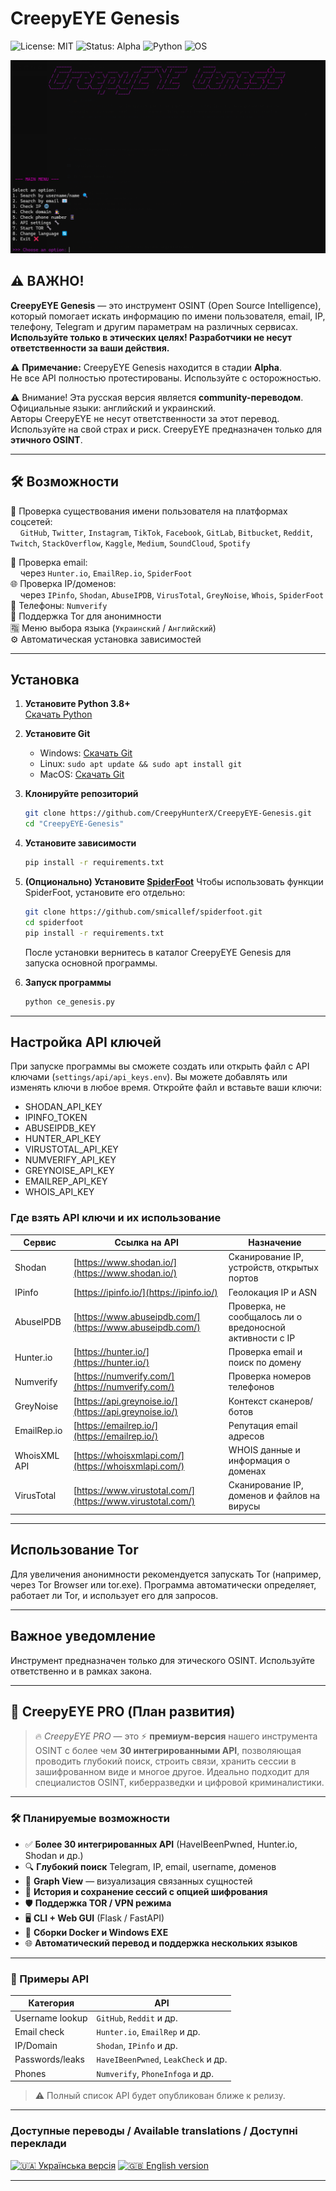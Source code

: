 # CreepyEYE Genesis



![License: MIT](https://img.shields.io/badge/license-MIT-green)  ![Status: Alpha](https://img.shields.io/badge/status-alpha-orange)  ![Python](https://img.shields.io/badge/python-3.8%2B-blue) ![OS](https://img.shields.io/badge/OS-Windows%20|%20Linux%20|%20Mac-lightgrey)
&nbsp;&nbsp;&nbsp;&nbsp;

![CreepyEYE Genesis](./PNG/CE_genesis.png)

## ⚠️ ВАЖНО!
**CreepyEYE Genesis** — это инструмент OSINT (Open Source Intelligence), который помогает искать информацию по имени пользователя, email, IP, телефону, Telegram и другим параметрам на различных сервисах.  
**Используйте только в этических целях! Разработчики не несут ответственности за ваши действия.**

⚠️ **Примечание:** CreepyEYE Genesis находится в стадии **Alpha**.  
Не все API полностью протестированы. Используйте с осторожностью.

⚠️ Внимание! Эта русская версия является **community-переводом**.  
Официальные языки: английский и украинский.  
Авторы CreepyEYE не несут ответственности за этот перевод.  
Используйте на свой страх и риск. CreepyEYE предназначен только для **этичного OSINT**.

---

## 🛠️ Возможности

🔎 Проверка существования имени пользователя на платформах соцсетей:  
&nbsp;&nbsp;&nbsp;&nbsp;`GitHub`, `Twitter`, `Instagram`, `TikTok`, `Facebook`, `GitLab`, `Bitbucket`, `Reddit`, `Twitch`, `StackOverflow`, `Kaggle`, `Medium`, `SoundCloud`, `Spotify`

📧 Проверка email:  
&nbsp;&nbsp;&nbsp;&nbsp;через `Hunter.io`, `EmailRep.io`, `SpiderFoot`  
🌐 Проверка IP/доменов:  
&nbsp;&nbsp;&nbsp;&nbsp;через `IPinfo`, `Shodan`, `AbuseIPDB`, `VirusTotal`, `GreyNoise`, `Whois`, `SpiderFoot`  
📱 Телефоны: `Numverify`  
🧅 Поддержка Tor для анонимности  
🈯 Меню выбора языка (`Украинский` / `Английский`)  
⚙️ Автоматическая установка зависимостей

---

## Установка

1. **Установите Python 3.8+**  
   [Скачать Python](https://www.python.org/downloads/)

2. **Установите Git**  
   - Windows: [Скачать Git](https://git-scm.com/downloads/win)  
   - Linux: `sudo apt update && sudo apt install git`  
   - MacOS: [Скачать Git](https://git-scm.com/downloads/mac)

3. **Клонируйте репозиторий**  
   ```sh
   git clone https://github.com/CreepyHunterX/CreepyEYE-Genesis.git
   cd "CreepyEYE-Genesis"
   ```

4. **Установите зависимости**

   ```sh
   pip install -r requirements.txt
   ```

5. **(Опционально) Установите [SpiderFoot](https://github.com/smicallef/spiderfoot)**
   Чтобы использовать функции SpiderFoot, установите его отдельно:

   ```sh
   git clone https://github.com/smicallef/spiderfoot.git
   cd spiderfoot
   pip install -r requirements.txt
   ```

   После установки вернитесь в каталог CreepyEYE Genesis для запуска основной программы.

6. **Запуск программы**

   ```sh
   python ce_genesis.py
   ```

---

## Настройка API ключей

При запуске программы вы сможете создать или открыть файл с API ключами (`settings/api/api_keys.env`).
Вы можете добавлять или изменять ключи в любое время.
Откройте файл и вставьте ваши ключи:

* SHODAN\_API\_KEY
* IPINFO\_TOKEN
* ABUSEIPDB\_KEY
* HUNTER\_API\_KEY
* VIRUSTOTAL\_API\_KEY
* NUMVERIFY\_API\_KEY
* GREYNOISE\_API\_KEY
* EMAILREP\_API\_KEY
* WHOIS\_API\_KEY

### Где взять API ключи и их использование

| Сервис       | Ссылка на API                                              | Назначение                                               |
| ------------ | ---------------------------------------------------------- | -------------------------------------------------------- |
| Shodan       | [https://www.shodan.io/](https://www.shodan.io/)           | Сканирование IP, устройств, открытых портов              |
| IPinfo       | [https://ipinfo.io/](https://ipinfo.io/)                   | Геолокация IP и ASN                                      |
| AbuseIPDB    | [https://www.abuseipdb.com/](https://www.abuseipdb.com/)   | Проверка, не сообщалось ли о вредоносной активности с IP |
| Hunter.io    | [https://hunter.io/](https://hunter.io/)                   | Проверка email и поиск по домену                         |
| Numverify    | [https://numverify.com/](https://numverify.com/)           | Проверка номеров телефонов                               |
| GreyNoise    | [https://api.greynoise.io/](https://api.greynoise.io/)     | Контекст сканеров/ботов                                  |
| EmailRep.io  | [https://emailrep.io/](https://emailrep.io/)               | Репутация email адресов                                  |
| WhoisXML API | [https://whoisxmlapi.com/](https://whoisxmlapi.com/)       | WHOIS данные и информация о доменах                      |
| VirusTotal   | [https://www.virustotal.com/](https://www.virustotal.com/) | Сканирование IP, доменов и файлов на вирусы              |

---

## Использование Tor

Для увеличения анонимности рекомендуется запускать Tor (например, через Tor Browser или tor.exe).
Программа автоматически определяет, работает ли Tor, и использует его для запросов.

---

## Важное уведомление

Инструмент предназначен только для этического OSINT.
Используйте ответственно и в рамках закона.

---

## 🧠 CreepyEYE PRO (План развития)

> 🔥 *CreepyEYE PRO* — это ⚡ **премиум-версия** нашего инструмента OSINT с более чем **30 интегрированными API**,
> позволяющая проводить глубокий поиск, строить связи, хранить сессии в зашифрованном виде и многое другое.
> Идеально подходит для специалистов OSINT, киберразведки и цифровой криминалистики.

---

### 🛠️ Планируемые возможности

* ✅ **Более 30 интегрированных API** (HaveIBeenPwned, Hunter.io, Shodan и др.)
* 🔍 **Глубокий поиск** Telegram, IP, email, username, доменов
* 🧩 **Graph View** — визуализация связанных сущностей
* 💾 **История и сохранение сессий с опцией шифрования**
* 🛡️ **Поддержка TOR / VPN режима**
* 🖥️ **CLI + Web GUI** (Flask / FastAPI)
* 🐳 **Сборки Docker и Windows EXE**
* 🌐 **Автоматический перевод и поддержка нескольких языков**

---

### 📌 Примеры API

| Категория       | API                                 |
| --------------- | ----------------------------------- |
| Username lookup | `GitHub`, `Reddit` и др.            |
| Email check     | `Hunter.io`, `EmailRep` и др.       |
| IP/Domain       | `Shodan`, `IPinfo` и др.            |
| Passwords/leaks | `HaveIBeenPwned`, `LeakCheck` и др. |
| Phones          | `Numverify`, `PhoneInfoga` и др.    |

> ⚠️ Полный список API будет опубликован ближе к релизу.

---

### Доступные переводы / Available translations / Доступні переклади 

[![🇺🇦 Українська версія](https://img.shields.io/badge/Документація-Українська-blue)](README_ua.md) [![🇬🇧 English version](https://img.shields.io/badge/Documentation-English-lightgrey)](README.md) 

---